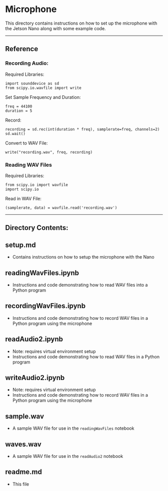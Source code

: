 <h1>Microphone</h1>

This directory contains instructions on how to set up the microphone with the Jetson Nano along with some example code.

---

<h2>Reference</h2>

<h3>Recording Audio:</h3>

Required Libraries:
```
import sounddevice as sd
from scipy.io.wavfile import write
```

Set Sample Frequency and Duration:
```
freq = 44100
duration = 5
```

Record:
```
recording = sd.rec(int(duration * freq), samplerate=freq, channels=2)
sd.wait()
```

Convert to WAV File:
```
write("recording.wav", freq, recording)
```

<h3>Reading WAV Files</h3>

Required Libraries:
```
from scipy.io import wavfile
import scipy.io
```

Read in WAV File:
```
(samplerate, data) = wavfile.read('recording.wav')
```

---

<h2>Directory Contents:</h2>

<h2>setup.md</h2>

* Contains instructions on how to setup the microphone with the Nano

<h2>readingWavFiles.ipynb</h2>

* Instructions and code demonstrating how to read WAV files into a Python program

<h2>recordingWavFiles.ipynb</h2>

* Instructions and code demonstrating how to record WAV files in a Python program using the microphone

<h2>readAudio2.ipynb</h2>

* Note: requires virtual environment setup
* Instructions and code demonstrating how to read WAV files in a Python program 

<h2>writeAudio2.ipynb</h2>

* Note: requires virtual environment setup
* Instructions and code demonstrating how to record WAV files in a Python program using the microphone

<h2>sample.wav</h2>

* A sample WAV file for use in the `readingWavFiles` notebook

<h2>waves.wav</h2>

* A sample WAV file for use in the `readAudio2` notebook

<h2>readme.md</h2>

* This file
